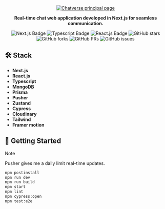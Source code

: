 <div align="center">
  <a href="https://chat-verse-azure.vercel.app">
    <img
      src="https://res.cloudinary.com/dhpxqwsym/image/upload/w_1280,h_720,c_fill/v1678870284/documentations/chatverse_pz43h3"
      alt="Chatverse principal page"
    />
  </a>
  <p>
    <b>
      Real-time chat web application developed in Next.js for seamless communication.
    </b>
  </p>

<div align="center">
<p></p>
</div>

![Next.js Badge](https://img.shields.io/badge/Next.js_13-000?logo=nextdotjs=fff=flat)
![Typescript Badge](https://img.shields.io/badge/Typescript-2F74C1?logo=typescript&logoColor=fff&style=flat)
![React.js Badge](https://img.shields.io/badge/React-06B6D4?logo=react&logoColor=fff&style=flat)
![GitHub stars](https://img.shields.io/github/stars/Dpg-Code/chat-verse)
![GitHub forks](https://img.shields.io/github/forks/Dpg-Code/chat-verse)
![GitHub PRs](https://img.shields.io/github/issues-pr/Dpg-Code/chat-verse)
![GitHub issues](https://img.shields.io/github/issues/Dpg-Code/chat-verse)

</div>

## 🛠️ Stack

- **Next.js**
- **React.js**
- **Typescript**
- **MongoDB**
- **Prisma**
- **Pusher**
- **Zustand**
- **Cypress**
- **Cloudinary**
- **Tailwind**
- **Framer motion**

## 🚀 Getting Started

> [!NOTE]
> Pusher gives me a daily limit real-time updates.

```bash
npm postinstall
npm run dev
npm run build
npm start
npm lint
npm cypress:open
npm test:e2e
```
